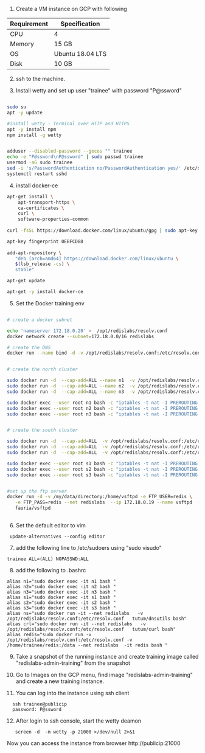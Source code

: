 
1. Create a VM instance on GCP with following
  
Requirement  | Specification  
------------ | -------------
CPU | 4
Memory | 15 GB
OS | Ubuntu 18.04 LTS
Disk | 10 GB

2. ssh to the machine.

3. Install wetty and set up user "trainee" with password "P@ssword"
```bash 

sudo su
apt -y update

#install wetty - Terminal over HTTP and HTTPS
apt -y install npm
npm install -g wetty


adduser --disabled-password --gecos "" trainee
echo -e "P@ssword\nP@ssword" | sudo passwd trainee 
usermod -aG sudo trainee 
sed -i 's/PasswordAuthentication no/PasswordAuthentication yes/' /etc/ssh/sshd_config
systemctl restart sshd

```
4. install docker-ce 

```bash
apt-get install \
    apt-transport-https \
    ca-certificates \
    curl \
    software-properties-common
    
curl -fsSL https://download.docker.com/linux/ubuntu/gpg | sudo apt-key add -

apt-key fingerprint 0EBFCD88
   
add-apt-repository \
   "deb [arch=amd64] https://download.docker.com/linux/ubuntu \
   $(lsb_release -cs) \
   stable"

apt-get update

apt-get -y install docker-ce

```

5. Set the Docker training env

```bash

# create a docker subnet

echo 'nameserver 172.18.0.20' >  /opt/redislabs/resolv.conf
docker network create --subnet=172.18.0.0/16 redislabs

# create the DNS 
docker run --name bind -d -v /opt/redislabs/resolv.conf:/etc/resolv.conf  --net redislabs --restart=always -p 10000:10000/tcp   --ip 172.18.0.20 rahimre/redislabs-training-bind


# create the north cluster

sudo docker run -d  --cap-add=ALL --name n1  -v /opt/redislabs/resolv.conf:/etc/resolv.conf -v /opt/redislabs/log/n1/:/var/opt/redislabs/log -p 21443:8443 -p 41443:9443 --restart=always  --hostname  n1.north.redislabs-training.org --net redislabs --ip 172.18.0.21  redislabs/redis
sudo docker run -d  --cap-add=ALL --name n2  -v /opt/redislabs/resolv.conf:/etc/resolv.conf -v /opt/redislabs/log/n2/:/var/opt/redislabs/log -p 22443:8443 -p 42443:9443 --restart=always  --hostname  n2.north.redislabs-training.org  --net redislabs --ip 172.18.0.22   redislabs/redis
sudo docker run -d  --cap-add=ALL --name n3  -v /opt/redislabs/resolv.conf:/etc/resolv.conf -v /opt/redislabs/log/n3/:/var/opt/redislabs/log -p 23443:8443 -p 43443:9443 --restart=always  --hostname  n3.north.redislabs-training.org  --net redislabs --ip 172.18.0.23    redislabs/redis

sudo docker exec --user root n1 bash -c "iptables -t nat -I PREROUTING -p udp --dport 53 -j REDIRECT --to-ports 5300"
sudo docker exec --user root n2 bash -c "iptables -t nat -I PREROUTING -p udp --dport 53 -j REDIRECT --to-ports 5300"
sudo docker exec --user root n3 bash -c "iptables -t nat -I PREROUTING -p udp --dport 53 -j REDIRECT --to-ports 5300"


# create the south cluster

sudo docker run -d  --cap-add=ALL  -v /opt/redislabs/resolv.conf:/etc/resolv.conf -v /opt/redislabs/log/s1/:/var/opt/redislabs/log --name s1 -p 31443:8443 -p 51443:9443 --restart=always --hostname  s1.south.redislabs-training.org   --net redislabs --ip 172.18.0.31  redislabs/redis
sudo docker run -d  --cap-add=ALL  -v /opt/redislabs/resolv.conf:/etc/resolv.conf -v /opt/redislabs/log/s2/:/var/opt/redislabs/log --name s2 -p 32443:8443 -p 52443:9443 --restart=always --hostname s2.south.redislabs-training.org   --net redislabs --ip 172.18.0.32  redislabs/redis
sudo docker run -d  --cap-add=ALL  -v /opt/redislabs/resolv.conf:/etc/resolv.conf -v /opt/redislabs/log/s3/:/var/opt/redislabs/log --name s3 -p 33443:8443 -p 53443:9443 --restart=always  --hostname s3.south.redislabs-training.org   --net redislabs --ip 172.18.0.33   redislabs/redis

sudo docker exec --user root s1 bash -c "iptables -t nat -I PREROUTING -p udp --dport 53 -j REDIRECT --to-ports 5300"
sudo docker exec --user root s2 bash -c "iptables -t nat -I PREROUTING -p udp --dport 53 -j REDIRECT --to-ports 5300"
sudo docker exec --user root s3 bash -c "iptables -t nat -I PREROUTING -p udp --dport 53 -j REDIRECT --to-ports 5300"


#set up the ftp server
docker run -d -v /my/data/directory:/home/vsftpd -e FTP_USER=redis \
   -e FTP_PASS=redis --net redislabs  --ip 172.18.0.19 --name vsftpd  --restart=always \
   fauria/vsftpd
   
```



6. Set the default editor to vim

```
 update-alternatives --config editor
 ```
 
7. add the following line to /etc/sudoers using "sudo visudo" 

```
trainee ALL=(ALL) NOPASSWD:ALL

```

8. add the following to .bashrc

```
alias n1="sudo docker exec -it n1 bash "
alias n2="sudo docker exec -it n2 bash "
alias n3="sudo docker exec -it n3 bash "
alias s1="sudo docker exec -it s1 bash "
alias s2="sudo docker exec -it s2 bash "
alias s3="sudo docker exec -it s3 bash "
alias ns="sudo docker run -it --net redislabs   -v /opt/redislabs/resolv.conf:/etc/resolv.conf   tutum/dnsutils bash"
alias crl="sudo docker run -it --net redislabs   -v /opt/redislabs/resolv.conf:/etc/resolv.conf   tutum/curl bash"
alias redis="sudo docker run -v /opt/redislabs/resolv.conf:/etc/resolv.conf -v /home/trainee/redis:/data --net redislabs  -it redis bash "
```


9. Take a snapshot of the running instance and create training image called "redislabs-admin-training" from the snapshot

10. Go to Images on the GCP menu, find image "redislabs-admin-training" and create a new training instance.

11. You can log into the instance using ssh client 
```
  ssh trainee@publicip
  password: P@ssword
```  
  
12. After login to ssh console, start the wetty deamon
```
   screen -d  -m wetty -p 21000 >/dev/null 2>&1
```   
   
   Now you can access the instance from browser 
   http://publicip:21000
   



